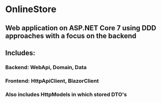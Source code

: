 # OnlineStore
## Web application on ASP.NET Core 7 using DDD approaches with a focus on the backend
## Includes: 
### Backend: WebApi, Domain, Data
### Frontend: HttpApiClient, BlazorClient
### Also includes HttpModels in which stored DTO's

